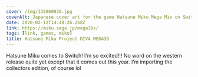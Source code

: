 ```yaml
---
cover: /img/138860938.jpg
coverAlt: Japanese cover art for the game Hatsune Miku Mega Mix on Switch
date: 2020-02-12T14:48:26.268Z
link: https://miku.sega.jp/mega39s/
tags: [link, games, miku]
title: Hatsune Miku Project DIVA MEGA39
---
```


Hatsune Miku comes to Switch! I’m so excited!!! No word on the western release quite yet except that it comes out this year. I’m importing the collectors edition, of course lol
